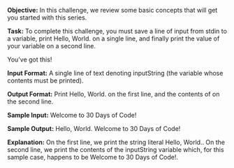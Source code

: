 **Objective:**
In this challenge, we review some basic concepts that will get you started with this series.

**Task:**
To complete this challenge, you must save a line of input from stdin to a variable, print Hello, World. on a single line, and finally print the value of your variable on a second line.

You've got this!

**Input Format:**
A single line of text denoting inputString (the variable whose contents must be printed).

**Output Format:**
Print Hello, World. on the first line, and the contents of  on the second line.

**Sample Input:**
Welcome to 30 Days of Code!

**Sample Output:**
Hello, World. 
Welcome to 30 Days of Code!

**Explanation:**
On the first line, we print the string literal Hello, World.. On the second line, we print the contents of the inputString variable which, for this sample case, happens to be Welcome to 30 Days of Code!.